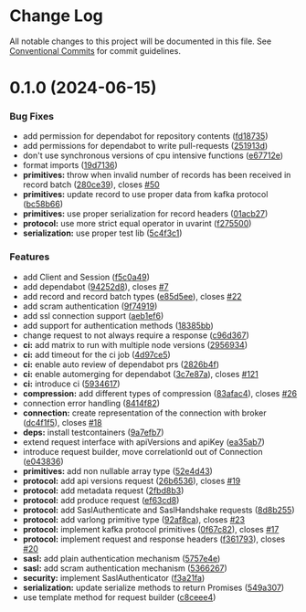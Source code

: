# Change Log

All notable changes to this project will be documented in this file.
See [Conventional Commits](https://conventionalcommits.org) for commit guidelines.

# 0.1.0 (2024-06-15)


### Bug Fixes

* add permission for dependabot for repository contents ([fd18735](https://github.com/trisquareeu/TchKafka/commit/fd18735b6e340f8eb8c45d62216ecb7b9bffc4bb))
* add permissions for dependabot to write pull-requests ([251913d](https://github.com/trisquareeu/TchKafka/commit/251913d6ae64a96dc1f71d6762eaadd4f8f4a457))
* don't use synchronous versions of cpu intensive functions ([e67712e](https://github.com/trisquareeu/TchKafka/commit/e67712e54559928d339d6e9cd44a1d0b91727506))
* format imports ([19d7136](https://github.com/trisquareeu/TchKafka/commit/19d71367c327cf24a1f797fa1eb0c0d844875db7))
* **primitives:** throw when invalid number of records has been received in record batch ([280ce39](https://github.com/trisquareeu/TchKafka/commit/280ce39e57a9e48560709a9a7c931445eef4033a)), closes [#50](https://github.com/trisquareeu/TchKafka/issues/50)
* **primitives:** update record to use proper data from kafka protocol ([bc58b66](https://github.com/trisquareeu/TchKafka/commit/bc58b66500f41dca672340339e2730b2774dba62))
* **primitives:** use proper serialization for record headers ([01acb27](https://github.com/trisquareeu/TchKafka/commit/01acb275a6bb3952546715c5ff39e51adb1a6cbd))
* **protocol:** use more strict equal operator in uvarint ([f275500](https://github.com/trisquareeu/TchKafka/commit/f275500323705abfe5f6449b330ebb464126bd36))
* **serialization:** use proper test lib ([5c4f3c1](https://github.com/trisquareeu/TchKafka/commit/5c4f3c1563f1a7c46dfe4a2b8fd8df9067c064aa))


### Features

* add Client and Session ([f5c0a49](https://github.com/trisquareeu/TchKafka/commit/f5c0a49cbbf99317d6a701d21a2a314e89fe7cae))
* add dependabot ([94252d8](https://github.com/trisquareeu/TchKafka/commit/94252d8ba7d4e37ffe478e2fcd9b3920aa014a94)), closes [#7](https://github.com/trisquareeu/TchKafka/issues/7)
* add record and record batch types ([e85d5ee](https://github.com/trisquareeu/TchKafka/commit/e85d5ee3a821eeb00d7f9a799df35a6ccfd65167)), closes [#22](https://github.com/trisquareeu/TchKafka/issues/22)
* add scram authentication ([9f74919](https://github.com/trisquareeu/TchKafka/commit/9f74919c65baa77fee98ec44cd27705c187cd07f))
* add ssl connection support ([aeb1ef6](https://github.com/trisquareeu/TchKafka/commit/aeb1ef6d7ec3692d9a5a3b766d0c6c0128962db5))
* add support for authentication methods ([18385bb](https://github.com/trisquareeu/TchKafka/commit/18385bbf958ba062bcceb7466f5c53f3e251f756))
* change request to not always require a response ([c96d367](https://github.com/trisquareeu/TchKafka/commit/c96d367e0a9c43cc8ea4dca55a8cfa458a0e4689))
* **ci:** add matrix to run with multiple node versions ([2956934](https://github.com/trisquareeu/TchKafka/commit/295693475fc9ef52a587b177d01bd275bd44e743))
* **ci:** add timeout for the ci job ([4d97ce5](https://github.com/trisquareeu/TchKafka/commit/4d97ce5ef89275ab0d8fd2407ca2bac07a2ddbe9))
* **ci:** enable auto review of dependabot prs ([2826b4f](https://github.com/trisquareeu/TchKafka/commit/2826b4ff4ea09315a3f519196c05d5a842ae504b))
* **ci:** enable automerging for dependabot ([3c7e87a](https://github.com/trisquareeu/TchKafka/commit/3c7e87a11ea4e37c5020c7ce03de15e18bd799b2)), closes [#121](https://github.com/trisquareeu/TchKafka/issues/121)
* **ci:** introduce ci ([5934617](https://github.com/trisquareeu/TchKafka/commit/59346176d12f360c4fd7d56dfcd7133da96f5dda))
* **compression:** add different types of compression ([83afac4](https://github.com/trisquareeu/TchKafka/commit/83afac4aa35515b37f346d9cccfef82cf2efd74f)), closes [#26](https://github.com/trisquareeu/TchKafka/issues/26)
* connection error handling ([8414f82](https://github.com/trisquareeu/TchKafka/commit/8414f828805e84428f3bb218f8b68881015ba6c9))
* **connection:** create representation of the connection with broker ([dc4f1f5](https://github.com/trisquareeu/TchKafka/commit/dc4f1f5b7f3693acd0ee15f2b5d70664a109dfe9)), closes [#18](https://github.com/trisquareeu/TchKafka/issues/18)
* **deps:** install testcontainers ([9a7efb7](https://github.com/trisquareeu/TchKafka/commit/9a7efb7c219461bf819e9d3aedf6338841b3f28e))
* extend request interface with apiVersions and apiKey ([ea35ab7](https://github.com/trisquareeu/TchKafka/commit/ea35ab7f751bdd417cabd1a28405fea612696530))
* introduce request builder, move correlationId out of Connection ([e043836](https://github.com/trisquareeu/TchKafka/commit/e04383625664ab7d37c7d704ba4a9e28dc21f9ae))
* **primitives:** add non nullable array type ([52e4d43](https://github.com/trisquareeu/TchKafka/commit/52e4d433591ec82dc26c5f3984dcb3f78b8db5b1))
* **protocol:** add api versions request ([26b6536](https://github.com/trisquareeu/TchKafka/commit/26b65366d62863956cb709a9ec8d0a77be9cae0c)), closes [#19](https://github.com/trisquareeu/TchKafka/issues/19)
* **protocol:** add metadata request ([2fbd8b3](https://github.com/trisquareeu/TchKafka/commit/2fbd8b3e7a0f8aaa57c68b13325fb73a5a12fccb))
* **protocol:** add produce request ([ef63cd8](https://github.com/trisquareeu/TchKafka/commit/ef63cd88e0c7e9ade4ef7e35ca1ce12ef95dd487))
* **protocol:** add SaslAuthenticate and SaslHandshake requests ([8d8b255](https://github.com/trisquareeu/TchKafka/commit/8d8b255a7af7d53fa37800c7df9f797809ca74c5))
* **protocol:** add varlong primitive type ([92af8ca](https://github.com/trisquareeu/TchKafka/commit/92af8ca39f4f4a395afe90e8c2802bbbcc7a96ca)), closes [#23](https://github.com/trisquareeu/TchKafka/issues/23)
* **protocol:** implement kafka protocol primitives ([0f67c82](https://github.com/trisquareeu/TchKafka/commit/0f67c8268a258071e8ce2c0ca4780d2824de198a)), closes [#17](https://github.com/trisquareeu/TchKafka/issues/17)
* **protocol:** implement request and response headers ([f361793](https://github.com/trisquareeu/TchKafka/commit/f361793616dbebdd6f38ce0156466df0502051a9)), closes [#20](https://github.com/trisquareeu/TchKafka/issues/20)
* **sasl:** add plain authentication mechanism ([5757e4e](https://github.com/trisquareeu/TchKafka/commit/5757e4e5d600eae9d1735f1a35482b0c19adcb45))
* **sasl:** add scram authentication mechanism ([5366267](https://github.com/trisquareeu/TchKafka/commit/5366267d452e2f97a9c741c597491b4271c7a638))
* **security:** implement SaslAuthenticator ([f3a21fa](https://github.com/trisquareeu/TchKafka/commit/f3a21fa2dc0e520a9a1f1242f404232eccb0a235))
* **serialization:** update serialize methods to return Promises ([549a307](https://github.com/trisquareeu/TchKafka/commit/549a307d95d58e167d461dc04e0fa05e4cd6ec99))
* use template method for request builder ([c8ceee4](https://github.com/trisquareeu/TchKafka/commit/c8ceee4002b644e109436c4ceec6681ab4d49a80))
